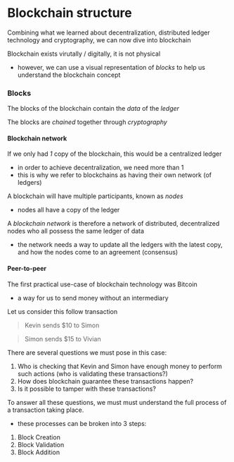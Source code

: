 # Blockchain structure

Combining what we learned about decentralization, distributed ledger technology and cryptography, we can now dive into blockchain

Blockchain exists virutally / digitally, it is not physical

- however, we can use a visual representation of _blocks_ to help us understand the blockchain concept

### Blocks

The blocks of the blockchain contain the _data_ of the _ledger_

The blocks are _chained_ together through _cryptography_

#### Blockchain network

If we only had _1_ copy of the blockchain, this would be a centralized ledger

- in order to achieve decentralization, we need more than 1
- this is why we refer to blockchains as having their own network (of ledgers)

A blockchain will have multiple participants, known as _nodes_

- nodes all have a copy of the ledger

A _blockchain network_ is therefore a network of distributed, decentralized nodes who all possess the same ledger of data

- the network needs a way to update all the ledgers with the latest copy, and how the nodes come to an agreement (consensus)

#### Peer-to-peer

The first practical use-case of blockchain technology was Bitcoin
- a way for us to send money without an intermediary

Let us consider this follow transaction

> Kevin sends $10 to Simon

> Simon sends $15 to Vivian

There are several questions we must pose in this case:

1. Who is checking that Kevin and Simon have enough money to perform such actions (who is validating these transactions?)
2. How does blockchain guarantee these transactions happen?
3. Is it possible to tamper with these transactions?

To answer all these questions, we must must understand the full process of a transaction taking place.
- these processes can be broken into 3 steps:

1) Block Creation
2) Block Validation
3) Block Addition